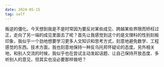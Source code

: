 ```yaml
---
date: 2024-05-15
tag: self
---
```

叛逆的僵化。今天想到我是不是时常因为要反对某些成见、跨越某些界限而矫枉过正，走向了另一端的成见里面去了呢？首先让我感觉到这个的是文理科的性别刻板印象，我似乎一个劲地想要学习更多人文知识和思考方式，刻意地避免数学、工程感觉的东西。技术方面，我也刻意地保持一种反乌托邦怀疑论的态度。另外相关地，和别人交流的时候，我似乎也在尝试主动发起话题、让自己保持开放态度、多听别人的意见，但其实也没必要那样做吧？